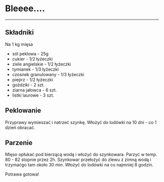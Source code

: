 # Bleeee....

---------------------------------

## Składniki

Na 1 kg mięsa


* sól peklowa - 25g
* cukier - 1/2 łyżeczki
* ziele angielskie - 1/2 łyżeczki
* tymianek - 1/3 łyżeczki
* czosnek granulowany - 1/3 łyżeczki
* pieprz - 1/2 łyżeczki
* goździki - 2 szt.
* ziarna jałowca - 6 szt.
* listki laurowe - 3 szt.

## Peklowanie

Przyprawy wymieszać i natrzeć szynkę.
Włożyć do lodówki na 10 dni - co 1 dzień obracać.

## Parzenie

Mięso opłukać pod bierzącą wodą i włożyć do szynkowara.
Parzyć w temp. 80 - 82 stopnie przez 2h.
Szynkowar przełożyć do zlewu z zimną wodą i trzymaćgo tam około 30 min.
Włożyć do lodówki na co najmniej 8 godzin.

Potrawa gotowa!
